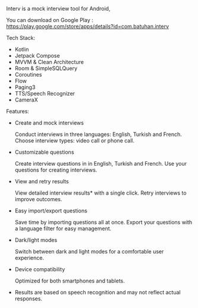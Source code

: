 Interv is a mock interview tool for Android, 

You can download on Google Play : https://play.google.com/store/apps/details?id=com.batuhan.interv

Tech Stack:

- Kotlin
- Jetpack Compose
- MVVM & Clean Architecture
- Room & SimpleSQLQuery
- Coroutines
- Flow
- Paging3
- TTS/Speech Recognizer
- CameraX

Features:

- Create and mock interviews

  Conduct interviews in three languages: English, Turkish and French.
  Choose interview types: video call or phone call.


- Customizable questions

  Create interview questions in in English, Turkish and French.
  Use your questions for creating interviews.

- View and retry results

  View detailed interview results* with a single click.
  Retry interviews to improve outcomes.

- Easy import/export questions

  Save time by importing questions all at once.
  Export your questions with a language filter for easy management.

- Dark/light modes

  Switch between dark and light modes for a comfortable user experience.

- Device compatibility

  Optimized for both smartphones and tablets.

* Results are based on speech recognition and may not reflect actual responses.
